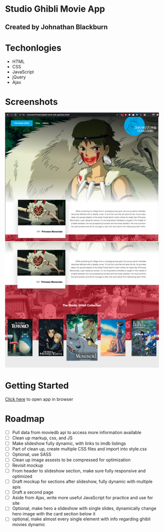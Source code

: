 Studio Ghibli Movie App
=======
Created by Johnathan Blackburn
-----------

# Techonlogies 

- HTML
- CSS
- JavaScript
- jQuery
- Ajax

# Screenshots

![picture](img/sc1.png)
![picture](img/sc2.png)

# Getting Started
[Click here](https://johnathanblackburncodes.github.io/ghibli-movie-finder/) to open app in browser

# Roadmap
- [ ] Pull data from moviedb api to access more information available
- [ ] Clean up markup, css, and JS
- [ ] Make slideshow fully dynamic, with links to imdb listings
- [ ] Part of clean up, create multiple CSS files and import into style.css
- [ ] Optional, use SASS
- [ ] Clean up image assests to be compressed for optimization
- [ ] Revisit mockup
- [ ] From header to slideshow section, make sure fully responsive and optimized
- [ ] Draft mockup for sections after slideshow, fully dynamic with multiple apis
- [ ] Draft a second page
- [ ] Aside from Ajax, write more useful JavaScript for practice and use for site
- [ ] Optional, make hero a slideshow with single slides, dynamically change hero image with the card section below it
- [ ] optional, make almost every single element with info regarding ghibli movies dynamic
